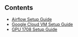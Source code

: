 Contents
--------

* [Airflow Setup Guide](AIRFLOW_GUIDE.md)
* [Google Cloud VM Setup Guide](CLOUD_SETUP.md)
* [GPU 1708 Setup Guide](DEPT_SETUP.md)
